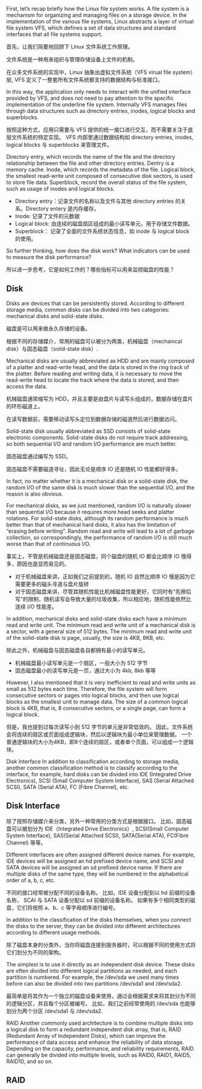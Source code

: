 First, let’s recap briefly how the Linux file system works. A file system is a mechanism for organizing and managing files on a storage device. In the implementation of the various file systems, Linux abstracts a layer of virtual file system VFS, which defines a set of data structures and standard interfaces that all file systems support.




首先，让我们简要地回顾下 Linux 文件系统工作原理。

文件系统是一种用来组织与管理存储设备上文件的机制。

在众多文件系统的实现中，Linux 抽象出虚拟文件系统（VFS virual file system）层, VFS 定义了一整套所有文件系统都支持的数据结构与标准接口。



In this way, the application only needs to interact with the unified interface provided by VFS, and does not need to pay attention to the specific implementation of the underline file system. Internally VFS manages files through data structures such as directory entries, inodes, logical blocks and superblocks.


按照这种方式，应用只需要与 VFS 提供的统一接口进行交互，而不需要关注于底层文件系统的特定实现。
VFS 内部里通过数据结构如 directory entries, inodes, logical blocks 与 superblocks 来管理文件。

Directory entry, which records the name of the file and the directory relationship between the file and other directory entries. Dentry is a memory cache.
Inode, which records the metadata of the file.
Logical block, the smallest read-write unit composed of consecutive disk sectors, is used to store file data.
Superblock, record the overall status of the file system, such as usage of inodes and logical blocks.

- Directory entry：记录文件的名称以及文件与其他 directory entries 的关系。Directory entery 是内存缓存。
- Inode: 记录了文件的元数据
- Logical block: 由连续的磁盘扇区组成的最小读写单元，用于存储文件数据。
- Superblock： 记录了全面的文件系统状态信息，如 inode 与 logical block 的使用。


So further thinking, how does the disk work? What indicators can be used to measure the disk performance?

所以进一步思考，它是如何工作的？哪些指标可以用来监控磁盘的性能？



## Disk

Disks are devices that can be persistently stored. According to different storage media, common disks can be divided into two categories: mechanical disks and solid-state disks.

磁盘是可以用来做永久存储的设备。

根据不同的存储媒介，常用的磁盘可以被分为两类，机械磁盘（mechanical disk）与固态磁盘（solid-state disk）.

Mechanical disks are usually abbreviated as HDD and are mainly composed of a platter and read-write head, and the data is stored in the ring track of the platter. Before reading and writing data, it is necessary to move the read-write head to locate the track where the data is stored, and then access the data.


机械磁盘通常缩写为 HDD，并且主要是由盘片与读写头组成的，数据存储在盘片的环形磁道上。

在读写数据前，需要移动读写头定位到数据存储的磁道然后进行数据访问。


Solid-state disk usually abbreviated as SSD consists of solid-state electronic components. Solid-state disks do not require track addressing, so both sequential I/O and random I/O performance are much better.

固态磁盘通过编写为 SSD。

固态磁盘不需要磁道寻址，因此无论是顺序 IO 还是随机 IO 性能都好得多。

In fact, no matter whether it is a mechanical disk or a solid-state disk, the random I/O of the same disk is much slower than the sequential I/O, and the reason is also obvious.

For mechanical disks, as we just mentioned, random I/O is naturally slower than sequential I/O because it requires more head seeks and platter rotations.
For solid-state disks, although its random performance is much better than that of mechanical hard disks, it also has the limitation of “erasing before writing”. Random read and write will lead to a lot of garbage collection, so correspondingly, the performance of random I/O is still much worse than that of continuous I/O.


事实上，不管是机械磁盘还是固态磁盘，同个磁盘的随机 IO 都会比顺序 IO 慢得多，原因也是显而易见的。

- 对于机械磁盘来讲，正如我们之前提到的，随机 IO 自然比顺序 IO 慢是因为它需要更多的磁头寻道与盘片旋转
- 对于固态磁盘来讲，尽管其随机性能比机械磁盘性能更好，它同时有“先擦后写”的限制，随机读写会导致大量的垃圾收集，所以相应地，随机性能依然比连续 I/O 性能差。


In addition, mechanical disks and solid-state disks each have a minimum read and write unit.
The minimum read and write unit of a mechanical disk is a sector, with a general size of 512 bytes.
The minimum read and write unit of the solid-state disk is page, usually, the size is 4KB, 8KB, etc.


除此之外，机械磁盘与固态磁盘各自都拥有最小的读写单元。

- 机械磁盘最小读写单元是一个扇区，一般大小为 512 字节
- 固态磁盘最小的读写单元是一页，通过大小为 4kb, 8kb 等等




However, I also mentioned that it is very inefficient to read and write units as small as 512 bytes each time. Therefore, the file system will form consecutive sectors or pages into logical blocks, and then use logical blocks as the smallest unit to manage data. The size of a common logical block is 4KB, that is, 8 consecutive sectors, or a single page, can form a logical block.



但是，我也提到过每次读写小到 512 字节的单元是非常低效的。 因此，文件系统会将连续的扇区或页面组成逻辑块，然后以逻辑块为最小单位来管理数据。 一个普通逻辑块的大小为4KB，即8个连续的扇区，或者单个页面，可以组成一个逻辑块。


Disk Interface
In addition to classification according to storage media, another common classification method is to classify according to the interface, for example, hard disks can be divided into IDE (Integrated Drive Electronics), SCSI (Small Computer System Interface), SAS (Serial Attached SCSI), SATA (Serial ATA), FC (Fibre Channel), etc.

## Disk Interface

除了按照存储媒介来分类，另外一种常用的分类方式是根据接口。
比如，固态磁盘可以被划分为 IDE（Integrated Drive Electronics）, SCSI(Small Computer System Interface), SAS(Serial Attached SCSI), SATA(Serial ATA), FC(Fibre Channel) 等等。


Different interfaces are often assigned different device names. For example, IDE devices will be assigned an hd prefixed device name, and SCSI and SATA devices will be assigned an sd prefixed device name. If there are multiple disks of the same type, they will be numbered in the alphabetical order of a, b, c, etc.



不同的接口经常被分配不同的设备名称。
比如，IDE 设备分配到以 hd 前缀的设备名称，
SCAI 与 SATA 设备分配以 sd 前缀的设备名称。
如果有多个相同类型的磁盘，它们将按照 a、b、c 等字母顺序进行编号。


In addition to the classification of the disks themselves, when you connect the disks to the server, they can be divided into different architectures according to different usage methods.


除了磁盘本身的分类外，当你将磁盘连接到服务器时，可以根据不同的使用方式将它们划分为不同的架构。

The simplest is to use it directly as an independent disk device. These disks are often divided into different logical partitions as needed, and each partition is numbered. For example, the /dev/sda we used many times before can also be divided into two partitions /dev/sda1 and /dev/sda2.


最简单是将其作为一个独立的磁盘设备来使用，通过会根据需求来将其划分为不同的逻辑分区，并且每个分区被编号。
比如，我们之前经常使用的 /dev/sda 也能够划分为两个分区 /dev/sda1 与 /dev/sda2.


RAID
Another commonly used architecture is to combine multiple disks into a logical disk to form a redundant independent disk array, that is, RAID (Redundant Array of Independent Disks), which can improve the performance of data access and enhance the reliability of data storage.
Depending on the capacity, performance, and reliability requirements, RAID can generally be divided into multiple levels, such as RAID0, RAID1, RAID5, RAID10, and so on.


## RAID

